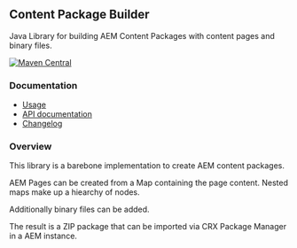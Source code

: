 ## Content Package Builder

Java Library for building AEM Content Packages with content pages and binary files.

[![Maven Central](https://maven-badges.herokuapp.com/maven-central/io.wcm.tooling.commons/io.wcm.tooling.commons.content-package-builder/badge.svg)](https://maven-badges.herokuapp.com/maven-central/io.wcm.tooling.commons/io.wcm.tooling.commons.content-package-builder)

### Documentation

* [Usage](usage.html)
* [API documentation](apidocs/)
* [Changelog](changes-report.html)


### Overview

This library is a barebone implementation to create AEM content packages.

AEM Pages can be created from a Map containing the page content. Nested maps make up a hiearchy of nodes.

Additionally binary files can be added.

The result is a ZIP package that can be imported via CRX Package Manager in a AEM instance.
